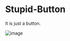 # Stupid-Button
It is just a button.

![image](https://github.com/user-attachments/assets/05d50fb8-03aa-46a6-a6dd-aac75d71944d)
